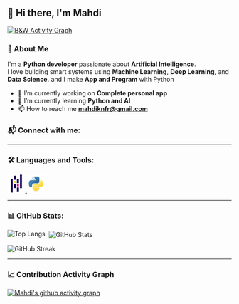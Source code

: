 ## 👋 Hi there, I'm Mahdi
[![B&W Activity Graph](https://github-readme-activity-graph.vercel.app/graph?username=mahdi-keyhanfar&bg_color=000000&color=ffffff&line=ffffff&point=ffffff&area=true&hide_border=true)](https://github.com/ashutosh00710/github-readme-activity-graph)

### 🧠 About Me
I'm a **Python developer** passionate about **Artificial Intelligence**.  
I love building smart systems using **Machine Learning**, **Deep Learning**, and **Data Science**.
and I make **App and Program** with Python

- 🔭 I’m currently working on **Complete personal app**
- 🌱 I’m currently learning **Python and AI**
- 📫 How to reach me **mahdiknfr@gmail.com**

### 📬 Connect with me:
<!-- می‌تونی لینک شبکه‌های اجتماعی اینجا اضافه کنی -->

---

### 🛠️ Languages and Tools:
<p align="left">
  <a href="https://pandas.pydata.org/" target="_blank" rel="noreferrer">
    <img src="https://raw.githubusercontent.com/devicons/devicon/2ae2a900d2f041da66e950e4d48052658d850630/icons/pandas/pandas-original.svg" alt="pandas" width="40" height="40"/>
  </a> 
  <a href="https://www.python.org" target="_blank" rel="noreferrer">
    <img src="https://raw.githubusercontent.com/devicons/devicon/master/icons/python/python-original.svg" alt="python" width="40" height="40"/>
  </a> 
</p>

---

### 📊 GitHub Stats:

<p>
  <img align="left" src="https://github-readme-stats.vercel.app/api/top-langs?username=mahdi-keyhanfar&show_icons=true&locale=en&layout=compact" alt="Top Langs" />
</p>

<p>&nbsp;
  <img align="center" src="https://github-readme-stats.vercel.app/api?username=mahdi-keyhanfar&show_icons=true&locale=en" alt="GitHub Stats" />
</p>

<p>
  <img align="center" src="https://github-readme-streak-stats.herokuapp.com/?user=mahdi-keyhanfar&" alt="GitHub Streak" />
</p>

---

### 📈 Contribution Activity Graph

[![Mahdi's github activity graph](https://github-readme-activity-graph.vercel.app/graph?username=mahdi-keyhanfar&bg_color=0f2d3d&color=1cadfb&line=1cadfb&point=1cadfb&area=true&hide_border=true)](https://github.com/ashutosh00710/github-readme-activity-graph)
